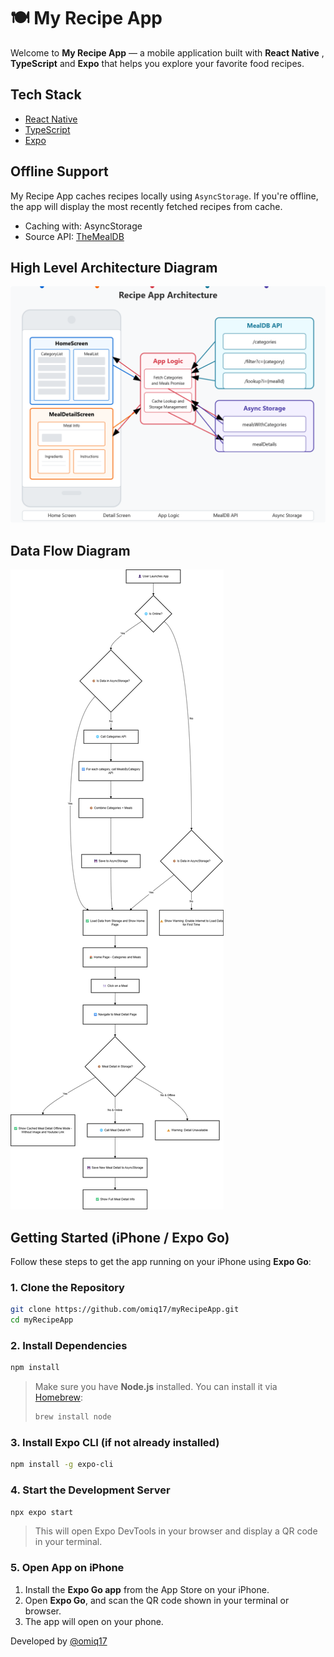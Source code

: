 # 🍽️ My Recipe App

Welcome to **My Recipe App** — a mobile application built with **React Native** , **TypeScript** and **Expo** that helps you explore your favorite food recipes.

## Tech Stack

- [React Native](https://reactnative.dev/)
- [TypeScript](https://www.typescriptlang.org/)
- [Expo](https://expo.dev/)

## Offline Support

My Recipe App caches recipes locally using `AsyncStorage`. If you're offline, the app will display the most recently fetched recipes from cache.

- Caching with: AsyncStorage
- Source API: [TheMealDB](https://www.themealdb.com/api.php)

## High Level Architecture Diagram

<img src="assets/hlad.png" alt="Data Flow Diagram"/>

## Data Flow Diagram

<img src="assets/data-flow.png" alt="Data Flow Diagram"/>

## Getting Started (iPhone / Expo Go)

Follow these steps to get the app running on your iPhone using **Expo Go**:

### 1. Clone the Repository

```bash
git clone https://github.com/omiq17/myRecipeApp.git
cd myRecipeApp
```

### 2. Install Dependencies

```bash
npm install
```

> Make sure you have **Node.js** installed. You can install it via [Homebrew](https://brew.sh):
>
> ```bash
> brew install node
> ```

### 3. Install Expo CLI (if not already installed)

```bash
npm install -g expo-cli
```

### 4. Start the Development Server

```bash
npx expo start
```

> This will open Expo DevTools in your browser and display a QR code in your terminal.

### 5. Open App on iPhone

1. Install the **Expo Go app** from the App Store on your iPhone.
2. Open **Expo Go**, and scan the QR code shown in your terminal or browser.
3. The app will open on your phone.

Developed by [@omiq17](https://github.com/omiq17)
